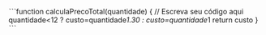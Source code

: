 ˋˋˋfunction calculaPrecoTotal(quantidade) {
  // Escreva seu código aqui
 quantidade<12 ? custo=quantidade*1.30 : custo=quantidade*1
   return custo 
}ˋˋˋ